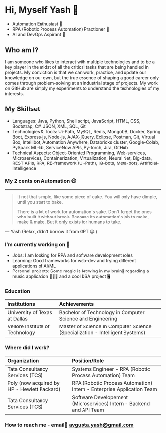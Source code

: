 # Hi, Myself Yash 👋
- Automation Enthusiast 🌟
- RPA (Robotic Process Automation) Practioner 🤖
- AI and DevOps Aspirant 🚀

## Who am I?
I am someone who likes to interact with multiple technologies and to be a key player in the midst of all the critical tasks that are being handled in projects. My conviction is that we can work, practice, and update our knowledge on our own, but the true essence of shaping a good career only comes through problem-solving at an industrial stage of projects. My work on GitHub are simply my experiments to understand the technologies of my interests.

## My Skillset
- Languages: Java, Python, Shell script, JavaScript, HTML, CSS, Bootstrap, C#, JSON, XML, SQL, Git
- Technologies & Tools: Ui-Path, MySQL, Redis, MongoDB, Docker, Spring Boot, Express-js, Node-js, AJAX-jQuery, Eclipse, Postman, Git, Virtual Box, Intellibot, Automation Anywhere, Databricks cluster, Google-Colab, PySpark ML-lib, ServiceNow APIs, Py-torch, Jira, GitHub
- Technical Aspects: Object-Oriented Programming, Web-services, Microservices, Containerization, Virtualization, Neural Net, Big-data, REST APIs, RPA, RE-framework (Ui-Path), IQ-bots, Meta-bots, Artificial-Intelligence

### My 2 cents on Automation 😄
---
> It not that simple, like some piece of cake.
> You will only have dimple, until you start to bake.
>
> There is a lot of work for automation's sake.
> Don't forget the ones who built it without break.
> Because its automation's job to make, make & make.
> But it only exists for humans to take.

— Yash (Relax, didn't borrow it from GPT 😉:)

### I’m currently working on 🔭 
- Jobs: I am looking for RPA and software development roles
- Learning: Good frameworks for web-dev and trying different applications of AI/ML
- Personal projects: Some magic is brewing in my brain🧠 regarding a music application 🎵🎻🎹 and a cool DSA project 🖥️

### Education

|            Institutions           |                                Achievements                                  |
|:----------------------------------|:-----------------------------------------------------------------------------|
|   University of Texas at Dallas   |          Bachelor of Technology in Computer Science and Engineering          |
|  Vellore Institute of Technology  | Master of Science in Computer Science (Specialization - Intelligent Systems) |

### Where did I work?

|            Organization           |                                Position/Role                                 |
|:----------------------------------|:----------------------------------------------------------------------------------|
|   Tata Consultancy Services (TCS) |          Systems Engineer - RPA (Robotic Process Automation) Team            |
|  Poly (now acquired by HP - Hewlett Packard)  | RPA (Robotic Process Automation) Intern - Enterprise Application Team |
|  Tata Consultancy Services (TCS)  | Software Developement (Microservices) Intern - Backend and API Team          |

### How to reach me - email📧 avgupta.yash@gmail.com

<!--
**yvgupta03/yvgupta03** is a ✨ _special_ ✨ repository because its `README.md` (this file) appears on your GitHub profile.

Here are some ideas to get you started:

- 🔭 I’m currently working on ...
- 🌱 I’m currently learning ...
- 👯 I’m looking to collaborate on ...
- 🤔 I’m looking for help with ...
- 💬 Ask me about ...
-  ...
- 😄 Pronouns: ...
- ⚡ Fun fact: ...
-->
